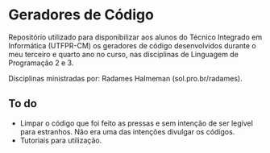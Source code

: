 # Geradores de Código
Repositório utilizado para disponibilizar aos alunos do Técnico Integrado em Informática (UTFPR-CM) os geradores de código desenvolvidos durante o meu terceiro e quarto ano no curso, nas disciplinas de Linguagem de Programação 2 e 3.

Disciplinas ministradas por: Radames Halmeman (sol.pro.br/radames).

## To do
- Limpar o código que foi feito as pressas e sem intenção de ser legível para estranhos. Não era uma das intenções divulgar os códigos. 
- Tutoriais para utilização.
